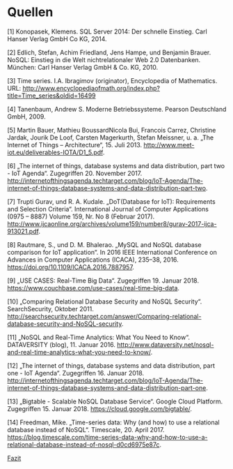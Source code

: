 # Quellen


[1] Konopasek, Klemens. SQL Server 2014: Der schnelle Einstieg. Carl Hanser Verlag GmbH  Co KG, 2014.

[2] Edlich, Stefan, Achim Friedland, Jens Hampe, und Benjamin Brauer. NoSQL: Einstieg in die Welt nichtrelationaler Web 2.0 Datenbanken. München: Carl Hanser Verlag GmbH & Co. KG, 2010.

[3] Time series. I.A. Ibragimov (originator), Encyclopedia of Mathematics. URL: http://www.encyclopediaofmath.org/index.php?title=Time_series&oldid=16499

[4] Tanenbaum, Andrew S. Moderne Betriebssysteme. Pearson Deutschland GmbH, 2009.

[5] Martin Bauer, Mathieu BoussardNicola Bui, Francois Carrez, Christine Jardak, Jourik De Loof, Carsten Magerkurth, Stefan Meissner, u. a. „The Internet of Things – Architecture“, 15. Juli 2013. http://www.meet-iot.eu/deliverables-IOTA/D1_5.pdf.

[6] „The internet of things, database systems and data distribution, part two - IoT Agenda“. Zugegriffen 20. November 2017. http://internetofthingsagenda.techtarget.com/blog/IoT-Agenda/The-internet-of-things-database-systems-and-data-distribution-part-two.


[7] Trupti Gurav, und R. A. Kudale. „DoT(Database for IoT): Requirements and Selection Criteria“. International Journal of Computer Applications (0975 – 8887) Volume 159, Nr. No 8 (Februar 2017). http://www.ijcaonline.org/archives/volume159/number8/gurav-2017-ijca-913021.pdf.

[8] Rautmare, S., und D. M. Bhalerao. „MySQL and NoSQL database comparison for IoT application“. In 2016 IEEE International Conference on Advances in Computer Applications (ICACA), 235–38, 2016. https://doi.org/10.1109/ICACA.2016.7887957.

[9] „USE CASES: Real-Time Big Data“. Zugegriffen 19. Januar 2018. https://www.couchbase.com/use-cases/real-time-big-data.

[10] „Comparing Relational Database Security and NoSQL Security“. SearchSecurity, Oktober 2011. http://searchsecurity.techtarget.com/answer/Comparing-relational-database-security-and-NoSQL-security.

[11] „NoSQL and Real-Time Analytics: What You Need to Know“. DATAVERSITY (blog), 11. Januar 2016. http://www.dataversity.net/nosql-and-real-time-analytics-what-you-need-to-know/.

[12] „The internet of things, database systems and data distribution, part one - IoT Agenda“. Zugegriffen 16. Januar 2018. http://internetofthingsagenda.techtarget.com/blog/IoT-Agenda/The-internet-of-things-database-systems-and-data-distribution-part-one.

[13] „Bigtable - Scalable NoSQL Database Service“. Google Cloud Platform. Zugegriffen 15. Januar 2018. https://cloud.google.com/bigtable/.

[14] Freedman, Mike. „Time-series data: Why (and how) to use a relational database instead of NoSQL“. Timescale, 20. April 2017. https://blog.timescale.com/time-series-data-why-and-how-to-use-a-relational-database-instead-of-nosql-d0cd6975e87c.


[Fazit](04_fazit.md)
